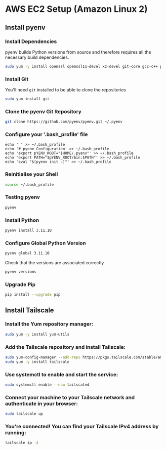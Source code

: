 # AWS EC2 Setup (Amazon Linux 2)

## Install pyenv

### Install Dependencies

pyenv builds Python versions from source and therefore requires all the necessary build dependencies.

```sh
sudo yum -y install openssl openssl11-devel xz-devel git-core gcc-c++ patch readline readline-devel zlib zlib-devel libyaml-devel libffi-devel make bzip2 bzip2-devel autoconf automake libtool bison sqlite sqlite-devel gnupg2
```

### Install Git

You'll need `git` installed to be able to clone the repositories

```sh
sudo yum install git
```

### Clone the pyenv Git Repository

```sh
git clone https://github.com/pyenv/pyenv.git ~/.pyenv
```

### Configure your '.bash_profile' file

```shell
echo ' ' >> ~/.bash_profile
echo '# pyenv Configuration' >> ~/.bash_profile
echo 'export pYENV_ROOT="$HOME/.pyenv"' >> ~/.bash_profile
echo 'export PATH="$pYENV_ROOT/bin:$PATH"' >> ~/.bash_profile
echo 'eval "$(pyenv init -)"' >> ~/.bash_profile
```

### Reinitialise your Shell

```sh
source ~/.bash_profile
```

### Testing pyenv

```sh
pyenv
```

### Install Python

```sh
pyenv install 3.11.10
```

### Configure Global Python Version

```sh
pyenv global 3.11.10
```

Check that the versions are associated correctly

```sh
pyenv versions
```

### Upgrade Pip

```sh
pip install --upgrade pip
```

## Install Tailscale

### Install the Yum repository manager:

```sh
sudo yum -y install yum-utils
```

### Add the Tailscale repository and install Tailscale:

```sh
sudo yum-config-manager --add-repo https://pkgs.tailscale.com/stable/amazon-linux/2/tailscale.repo
sudo yum -y install tailscale
```

### Use systemctl to enable and start the service:

```sh
sudo systemctl enable --now tailscaled
```

### Connect your machine to your Tailscale network and authenticate in your browser:

```sh
sudo tailscale up
```

### You're connected! You can find your Tailscale IPv4 address by running:

```sh
tailscale ip -4
```
